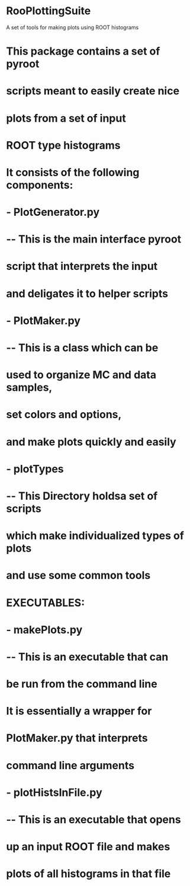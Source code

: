 RooPlottingSuite
================

A set of tools for making plots using ROOT histograms



# This package contains a set of pyroot
# scripts meant to easily create nice
# plots from a set of input
# ROOT type histograms

# It consists of the following components:



# - PlotGenerator.py  
#  -- This is the main interface pyroot
#  script that interprets the input
#  and deligates it to helper scripts

# - PlotMaker.py
# -- This is a class which can be
# used to organize MC and data samples,
# set colors and options,
# and make plots quickly and easily

# - plotTypes
# -- This Directory holdsa set of scripts 
# which make individualized types of plots
# and use some common tools



# EXECUTABLES:

# - makePlots.py
# -- This is an executable that can
# be run from the command line
# It is essentially a wrapper for
# PlotMaker.py that interprets
# command line arguments

# - plotHistsInFile.py
# -- This is an executable that opens
# up an input ROOT file and makes
# plots of all histograms in that file

